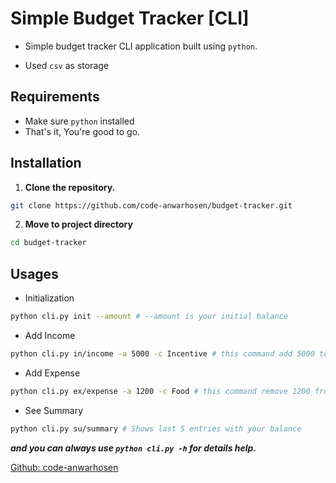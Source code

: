 # **Simple Budget Tracker [CLI]**

* Simple budget tracker CLI application built using `python`. 

* Used `csv` as storage


## Requirements

* Make sure `python` installed
* That's it, You're good to go.


## Installation

1. **Clone the repository.**
```bash
git clone https://github.com/code-anwarhosen/budget-tracker.git
```

2. **Move to project directory**
```bash
cd budget-tracker
```

## Usages

* Initialization
```bash
python cli.py init --amount # --amount is your initial balance
```

* Add Income
```bash
python cli.py in/income -a 5000 -c Incentive # this command add 5000 to your balance with `Incentive` as comment.
```

* Add Expense
```bash
python cli.py ex/expense -a 1200 -c Food # this command remove 1200 from your balance with `Food` as comment.
```

* See Summary
```bash
python cli.py su/summary # Shows last 5 entries with your balance
```


***and you can always use `python cli.py -h` for details help.***

[Github: code-anwarhosen](https://github.com/code-anwarhosen/)

